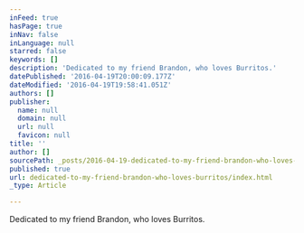 ```yaml
---
inFeed: true
hasPage: true
inNav: false
inLanguage: null
starred: false
keywords: []
description: 'Dedicated to my friend Brandon, who loves Burritos.'
datePublished: '2016-04-19T20:00:09.177Z'
dateModified: '2016-04-19T19:58:41.051Z'
authors: []
publisher:
  name: null
  domain: null
  url: null
  favicon: null
title: ''
author: []
sourcePath: _posts/2016-04-19-dedicated-to-my-friend-brandon-who-loves-burritos.md
published: true
url: dedicated-to-my-friend-brandon-who-loves-burritos/index.html
_type: Article

---
```

Dedicated to my friend Brandon, who loves Burritos.